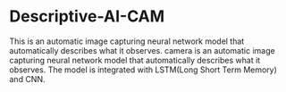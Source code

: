 # Descriptive-AI-CAM
This is an automatic image capturing neural network model that automatically describes what it observes. camera is an automatic image capturing neural network model that automatically describes what it observes. The model is integrated with LSTM(Long Short Term Memory) and CNN.
